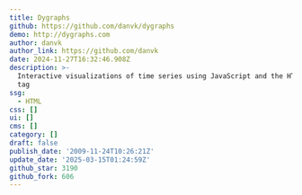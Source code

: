 ```yaml
---
title: Dygraphs
github: https://github.com/danvk/dygraphs
demo: http://dygraphs.com
author: danvk
author_link: https://github.com/danvk
date: 2024-11-27T16:32:46.908Z
description: >-
  Interactive visualizations of time series using JavaScript and the HTML canvas
  tag
ssg:
  - HTML
css: []
ui: []
cms: []
category: []
draft: false
publish_date: '2009-11-24T10:26:21Z'
update_date: '2025-03-15T01:24:59Z'
github_star: 3190
github_fork: 606
---
```

